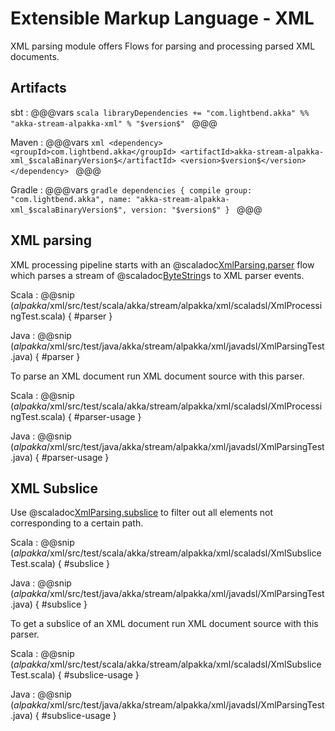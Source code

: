 # Extensible Markup Language - XML

XML parsing module offers Flows for parsing and processing parsed XML documents.

## Artifacts

sbt
:   @@@vars
    ```scala
    libraryDependencies += "com.lightbend.akka" %% "akka-stream-alpakka-xml" % "$version$"
    ```
    @@@

Maven
:   @@@vars
    ```xml
    <dependency>
      <groupId>com.lightbend.akka</groupId>
      <artifactId>akka-stream-alpakka-xml_$scalaBinaryVersion$</artifactId>
      <version>$version$</version>
    </dependency>
    ```
    @@@

Gradle
:   @@@vars
    ```gradle
    dependencies {
      compile group: "com.lightbend.akka", name: "akka-stream-alpakka-xml_$scalaBinaryVersion$", version: "$version$"
    }
    ```
    @@@

## XML parsing

XML processing pipeline starts with an @scaladoc[XmlParsing.parser](akka.stream.alpakka.xml.scaladsl.XmlParsing$) flow which parses a stream of @scaladoc[ByteString](akka.util.ByteString)s to XML parser events.

Scala
: @@snip ($alpakka$/xml/src/test/scala/akka/stream/alpakka/xml/scaladsl/XmlProcessingTest.scala) { #parser }

Java
: @@snip ($alpakka$/xml/src/test/java/akka/stream/alpakka/xml/javadsl/XmlParsingTest.java) { #parser }

To parse an XML document run XML document source with this parser.

Scala
: @@snip ($alpakka$/xml/src/test/scala/akka/stream/alpakka/xml/scaladsl/XmlProcessingTest.scala) { #parser-usage }

Java
: @@snip ($alpakka$/xml/src/test/java/akka/stream/alpakka/xml/javadsl/XmlParsingTest.java) { #parser-usage }

## XML Subslice

Use @scaladoc[XmlParsing.subslice](akka.stream.alpakka.xml.scaladsl.XmlParsing$) to filter out all elements not corresponding to a certain path.


Scala
: @@snip ($alpakka$/xml/src/test/scala/akka/stream/alpakka/xml/scaladsl/XmlSubsliceTest.scala) { #subslice }

Java
: @@snip ($alpakka$/xml/src/test/java/akka/stream/alpakka/xml/javadsl/XmlParsingTest.java) { #subslice }

To get a subslice of an XML document run XML document source with this parser.

Scala
: @@snip ($alpakka$/xml/src/test/scala/akka/stream/alpakka/xml/scaladsl/XmlSubsliceTest.scala) { #subslice-usage }

Java
: @@snip ($alpakka$/xml/src/test/java/akka/stream/alpakka/xml/javadsl/XmlParsingTest.java) { #subslice-usage }
